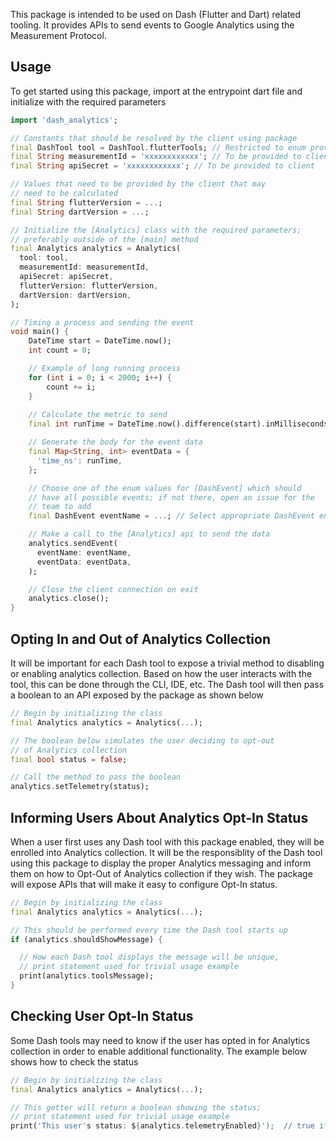 This package is intended to be used on Dash (Flutter and Dart) related tooling.
It provides APIs to send events to Google Analytics using the Measurement Protocol.

## Usage

To get started using this package, import at the entrypoint dart file and
initialize with the required parameters

```dart
import 'dash_analytics';

// Constants that should be resolved by the client using package
final DashTool tool = DashTool.flutterTools; // Restricted to enum provided by package
final String measurementId = 'xxxxxxxxxxxx'; // To be provided to client
final String apiSecret = 'xxxxxxxxxxxx'; // To be provided to client

// Values that need to be provided by the client that may
// need to be calculated
final String flutterVersion = ...;
final String dartVersion = ...;

// Initialize the [Analytics] class with the required parameters;
// preferably outside of the [main] method
final Analytics analytics = Analytics(
  tool: tool,
  measurementId: measurementId,
  apiSecret: apiSecret,
  flutterVersion: flutterVersion,
  dartVersion: dartVersion,
);

// Timing a process and sending the event
void main() {
    DateTime start = DateTime.now();
    int count = 0;

    // Example of long running process
    for (int i = 0; i < 2000; i++) {
        count += i;
    }
    
    // Calculate the metric to send
    final int runTime = DateTime.now().difference(start).inMilliseconds;

    // Generate the body for the event data
    final Map<String, int> eventData = {
      'time_ns': runTime,
    };

    // Choose one of the enum values for [DashEvent] which should
    // have all possible events; if not there, open an issue for the
    // team to add
    final DashEvent eventName = ...; // Select appropriate DashEvent enum value

    // Make a call to the [Analytics] api to send the data
    analytics.sendEvent(
      eventName: eventName,
      eventData: eventData,
    );

    // Close the client connection on exit
    analytics.close();
}
```

## Opting In and Out of Analytics Collection

It will be important for each Dash tool to expose a trivial method to
disabling or enabling analytics collection. Based on how the user interacts
with the tool, this can be done through the CLI, IDE, etc. The Dash tool will
then pass a boolean to an API exposed by the package as shown below

```dart
// Begin by initializing the class
final Analytics analytics = Analytics(...);

// The boolean below simulates the user deciding to opt-out
// of Analytics collection
final bool status = false;

// Call the method to pass the boolean
analytics.setTelemetry(status);
```

## Informing Users About Analytics Opt-In Status

When a user first uses any Dash tool with this package enabled, they
will be enrolled into Analytics collection. It will be the responsiblity
of the Dash tool using this package to display the proper Analytics messaging
and inform them on how to Opt-Out of Analytics collection if they wish. The
package will expose APIs that will make it easy to configure Opt-In status.

```dart
// Begin by initializing the class
final Analytics analytics = Analytics(...);

// This should be performed every time the Dash tool starts up
if (analytics.shouldShowMessage) {

  // How each Dash tool displays the message will be unique,
  // print statement used for trivial usage example
  print(analytics.toolsMessage);
}
```

## Checking User Opt-In Status

Some Dash tools may need to know if the user has opted in for Analytics
collection in order to enable additional functionality. The example below
shows how to check the status

```dart
// Begin by initializing the class
final Analytics analytics = Analytics(...);

// This getter will return a boolean showing the status;
// print statement used for trivial usage example
print('This user's status: ${analytics.telemetryEnabled}');  // true if opted-in
```